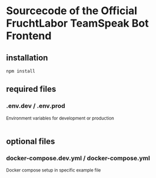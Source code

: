 # Sourcecode of the Official FruchtLabor TeamSpeak Bot Frontend

## installation

```
npm install
```

## required files

### .env.dev / .env.prod

<sub>Environment variables for development or production

```

```

## optional files

### docker-compose.dev.yml / docker-compose.yml

<sub>Docker compose setup in specific example file
